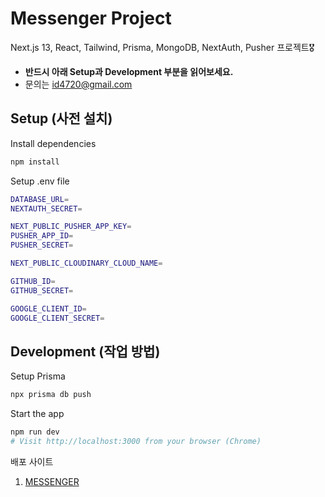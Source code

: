 # Messenger Project

Next.js 13, React, Tailwind, Prisma, MongoDB, NextAuth, Pusher 프로젝트🎖

- **반드시 아래 Setup과 Development 부분을 읽어보세요.**
- 문의는 id4720@gmail.com

## Setup (사전 설치)

Install dependencies

```sh
npm install
```

Setup .env file

```sh
DATABASE_URL=
NEXTAUTH_SECRET=

NEXT_PUBLIC_PUSHER_APP_KEY=
PUSHER_APP_ID=
PUSHER_SECRET=

NEXT_PUBLIC_CLOUDINARY_CLOUD_NAME=

GITHUB_ID=
GITHUB_SECRET=

GOOGLE_CLIENT_ID=
GOOGLE_CLIENT_SECRET=
```

## Development (작업 방법)

Setup Prisma

```sh
npx prisma db push
```

Start the app

```sh
npm run dev
# Visit http://localhost:3000 from your browser (Chrome)
```



배포 사이트
1. [MESSENGER](https://messenger-1xim6hp5p-seungchaelee.vercel.app/)
